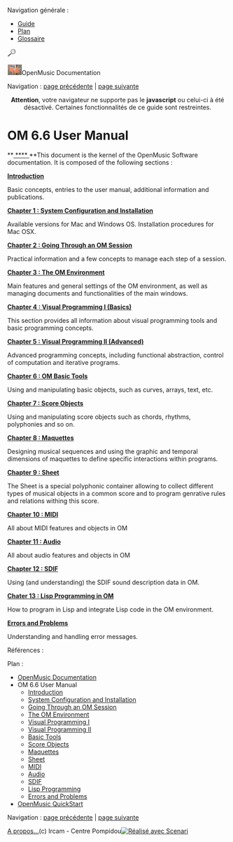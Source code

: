 <div id="tplf" class="tplPage">

<div id="tplh">

<span class="hidden">Navigation générale : </span>

  - [<span>Guide</span>](OM-Documentation.html)
  - [<span>Plan</span>](OM-Documentation_1.html)
  - [<span>Glossaire</span>](OM-Documentation_2.html)

<div class="googleSearchFrom">

[![Recherche Google](../lib/googleSearch.gif
"Recherche Google")](javascript:void\(0\);)

</div>

</div>

<div id="tplt">

![](../tplRes/page/empty.gif)![](../res/logoom1.png)<span class="tplTi">OpenMusic
Documentation</span>

</div>

<div class="tplNav">

<span class="hidden">Navigation : </span>[<span>page
précédente</span>](OM-Documentation.html "page précédente(OpenMusic Documentation)")<span class="hidden">
| </span>[<span>page
suivante</span>](00-Sommaire.html "page suivante(Introduction)")

</div>

<div id="tplc" class="tplc_out_yes">

<div style="text-align: center;">

**Attention**, votre navigateur ne supporte pas le **javascript** ou
celui-ci à été désactivé. Certaines fonctionnalités de ce guide sont
restreintes.

</div>

<div class="headCo">

# <span>OM 6.6 User Manual</span>

<div class="headCo_co">

<div>

<div class="infobloc">

<div class="txt">

[<span> </span>](00-Sommaire.html) **[<span> ****
</span>](00-Sommaire.html)**This document is the kernel of the OpenMusic
Software documentation. It is composed of the following sections :

**[<span>**Introduction** </span>](00-Sommaire.html)**

Basic concepts, entries to the user manual, additional information and
publications.

**[<span>**Chapter 1 : System Configuration and Installation**
</span>](Installation.html)**

Available versions for Mac and Windows OS. Installation procedures for
Mac OSX.

**[<span>**Chapter 2 : Going Through an OM Session**
</span>](Goingthrough.html)**

Practical information and a few concepts to manage each step of a
session.

**[<span>**Chapter 3 : The OM Environment** </span>](Environment.html)**

Main features and general settings of the OM environment, as well as
managing documents and functionalities of the main windows.

**[<span>**Chapter 4 : Visual Programming I (Basics)**
</span>](BasicVisualProgramming.html)**

This section provides all information about visual programming tools and
basic programming concepts.

[<span>**Chapter 5 : Visual Programming II
(Advanced)**</span>](AdvancedVisualProgramming.html)

Advanced programming concepts, including functional abstraction, control
of computation and iterative programs.

**[<span>**Chapter** 6 : OM Basic Tools</span>](BasicObjects.html)**

Using and manipulating basic objects, such as curves, arrays, text, etc.

**[<span>**Chapter** 7 : Score Objects</span>](BasicObjects.html)**

Using and manipulating score objects such as chords, rhythms,
polyphonies and so on.

**[<span>**Chapter** 8 : Maquettes</span>](Maquettes.html)**

Designing musical sequences and using the graphic and temporal
dimensions of maquettes to define specific interactions within programs.

**[<span>**Chapter** 9 : Sheet</span>](Sheet.html)**

The Sheet is a special polyphonic container allowing to collect
different types of musical objects in a common score and to program
genrative rules and relations withing this score.

**[<span>**Chapter 10 : MIDI** </span>](MIDI.html)**

All about MIDI features and objects in OM

**[<span>**Chapter 11 :** **Audio** </span>](Audio.html)**

All about audio features and objects in OM

**[<span>**Chapter 12 :** **SDIF** </span>](SDIF.html)**

Using (and understanding) the SDIF sound description data in OM.

**[<span>**Chater 13 :** **Lis**p Programming in OM</span>](Lisp.html)**

How to program in Lisp and integrate Lisp code in the OM environment.

**[<span>**Errors and Problems** </span>](errors.html)**

Understanding and handling error messages.

</div>

</div>

</div>

</div>

</div>

<span class="hidden">Références : </span>

</div>

<div id="tplo" class="tplo_out_yes">

<div class="tplOTp">

<div class="tplOBm">

<div id="mnuFrm">

<span class="hidden">Plan :</span>

<div id="mnuFrmUp" onmouseout="menuScrollTiTask.fSpeed=0;" onmouseover="if(menuScrollTiTask.fSpeed&gt;=0) {menuScrollTiTask.fSpeed=-2; scTiLib.addTaskNow(menuScrollTiTask);}" onclick="menuScrollTiTask.fSpeed-=2;" style="display: none;">

<span id="mnuFrmUpLeft">[](#)</span><span id="mnuFrmUpCenter"></span><span id="mnuFrmUpRight"></span>

</div>

<div id="mnuScroll">

  - [<span>OpenMusic Documentation</span>](OM-Documentation.html)
  - <span id="i0" class="outLeftSel_yes"><span>OM 6.6 User
    Manual</span></span>
      - [<span>Introduction</span>](00-Sommaire.html)
      - [<span>System Configuration and
        Installation</span>](Installation.html)
      - [<span>Going Through an OM Session</span>](Goingthrough.html)
      - [<span>The OM Environment</span>](Environment.html)
      - [<span>Visual Programming I</span>](BasicVisualProgramming.html)
      - [<span>Visual Programming
        II</span>](AdvancedVisualProgramming.html)
      - [<span>Basic Tools</span>](BasicObjects.html)
      - [<span>Score Objects</span>](ScoreObjects.html)
      - [<span>Maquettes</span>](Maquettes.html)
      - [<span>Sheet</span>](Sheet.html)
      - [<span>MIDI</span>](MIDI.html)
      - [<span>Audio</span>](Audio.html)
      - [<span>SDIF</span>](SDIF.html)
      - [<span>Lisp Programming</span>](Lisp.html)
      - [<span>Errors and Problems</span>](errors.html)
  - [<span>OpenMusic QuickStart</span>](QuickStart-Chapters.html)

</div>

<div id="mnuFrmDown" onmouseout="menuScrollTiTask.fSpeed=0;" onmouseover="if(menuScrollTiTask.fSpeed&lt;=0) {menuScrollTiTask.fSpeed=2; scTiLib.addTaskNow(menuScrollTiTask);}" onclick="menuScrollTiTask.fSpeed+=2;" style="display: none;">

<span id="mnuFrmDownLeft">[](#)</span><span id="mnuFrmDownCenter"></span><span id="mnuFrmDownRight"></span>

</div>

</div>

</div>

</div>

</div>

<div class="tplNav">

<span class="hidden">Navigation : </span>[<span>page
précédente</span>](OM-Documentation.html "page précédente(OpenMusic Documentation)")<span class="hidden">
| </span>[<span>page
suivante</span>](00-Sommaire.html "page suivante(Introduction)")

</div>

<div id="tplb">

[<span>A propos...</span>](OM-Documentation_3.html)(c) Ircam - Centre
Pompidou[<span>![Réalisé avec
Scenari](../skin/img/btnSc.png%20)</span>](http://scenari-platform.org "Réalisé avec Scenari (nouvelle fenêtre)")

</div>

</div>
